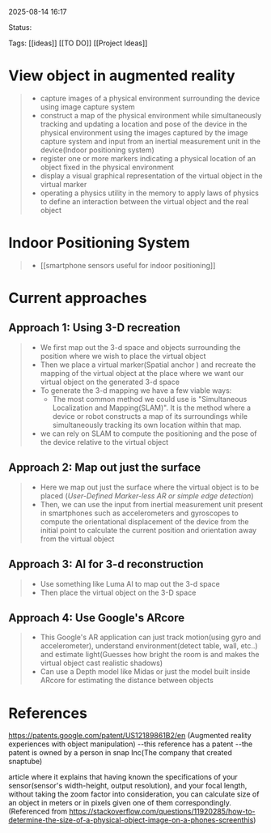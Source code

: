 
2025-08-14 16:17

Status:

Tags: [[ideas]] [[TO DO]] [[Project Ideas]] 





# View object in augmented reality

>- capture images of a physical environment surrounding the device using image capture system
>- construct a map of the physical environment while simultaneously tracking and updating a location and pose of the device in the physical environment using the images captured by the image capture system and input from an inertial measurement unit in the device(Indoor positioning system)
>- register one or more markers indicating a physical location of an object fixed in the physical environment
>- display a visual graphical representation of the virtual object in the virtual marker
>- operating a physics utility in the memory to apply laws of physics to define an interaction between the virtual object and the real object

# Indoor Positioning System

>- [[smartphone sensors useful for indoor positioning]] 


# Current approaches

## Approach 1: Using 3-D recreation

>- We first map out the 3-d space and objects surrounding the position where we wish to place the virtual object
>- Then we place a virtual marker(Spatial anchor ) and recreate the mapping of the virtual object at the place where we want our virtual object on the generated 3-d space
>- To generate the 3-d mapping we have a few viable ways:
>	- The most common method we could use is "Simultaneous Localization and Mapping(SLAM)". It is the method where a device or robot constructs a map of its surroundings while simultaneously tracking its own location within that map.
>- we can rely on SLAM to compute the positioning and the pose of the device relative to the virtual object


## Approach 2: Map out just the surface

>- Here we map out just the surface where the virtual object is to be placed (_User-Defined Marker-less AR or simple edge detection_)
>- Then, we can use the input from inertial measurement unit present in smartphones such as accelerometers and gyroscopes to compute the orientational displacement of the device from the initial point to calculate the current position and orientation away from the virtual object


## Approach 3: AI for 3-d reconstruction

>- Use something like Luma AI to map out the 3-d space
>- Then place the virtual object on the 3-D space

## Approach 4: Use Google's ARcore

>- This Google's AR application can just track motion(using gyro and accelerometer), understand environment(detect table, wall, etc..) and estimate light(Guesses how bright the room is and makes the virtual object cast realistic shadows)
>- Can use a Depth model like Midas or just the model built inside ARcore for estimating the distance between objects





# References
https://patents.google.com/patent/US12189861B2/en (Augmented reality experiences with object manipulation) --this reference has a patent --the patent is owned by a person in snap Inc(The company that created snaptube)

article where it explains that having known the specifications of your sensor(sensor's width-height, output resolution), and your focal length, without taking the zoom factor into consideration, you can calculate size of an object in meters or in pixels given one of them correspondingly. (Referenced from https://stackoverflow.com/questions/11920285/how-to-determine-the-size-of-a-physical-object-image-on-a-phones-screenthis)  